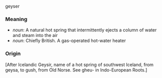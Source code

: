 geyser
### Meaning
+ _noun_: A natural hot spring that intermittently ejects a column of water and steam into the air
+ _noun_: Chiefly British. A gas-operated hot-water heater

### Origin

[After Icelandic Geysir, name of a hot spring of southwest Iceland, from geysa, to gush, from Old Norse. See gheu- in Indo-European Roots.]
